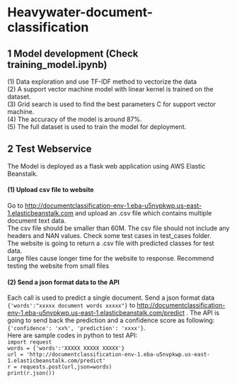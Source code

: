 # Heavywater-document-classification
## 1 Model development (Check training_model.ipynb)
(1) Data exploration and use TF-IDF method to vectorize the data<br/>
(2) A support vector machine model with linear kernel is trained on the dataset.<br/>
(3) Grid search is used to find the best parameters C for support vector machine.<br/>
(4) The accuracy of the model is around 87%.<br/>
(5) The full dataset is used to train the model for deployment.<br/>
## 2 Test Webservice
The Model is deployed as a flask web application using AWS Elastic Beanstalk. 
#### (1) Upload csv file to website
Go to http://documentclassification-env-1.eba-u5nvpkwp.us-east-1.elasticbeanstalk.com and upload an .csv file which contains multiple document text data. <br/>
The csv file should be smaller than 60M. The csv file should not include any headers and NAN values. Check some test cases in test_cases folder. <br/>
The website is going to return a .csv file with predicted classes for test data. <br/>
Large files cause longer time for the website to response. Recommend testing the website from small files<br/>
#### (2) Send a json format data to the API
Each call is used to predict a single document. Send a json format data `{'words':"xxxxx document words xxxxx"}` to http://documentclassification-env-1.eba-u5nvpkwp.us-east-1.elasticbeanstalk.com/predict . The API is going to send back the prediction and a confidence score as following: `{'confidence': 'xx%', 'prediction': 'xxxx'}`. <br/>
Here are sample codes in python to test API:<br/>
`import request`<br/>
`words = {'words':'XXXXX XXXXX XXXXX'}`<br/>
`url = 'http://documentclassification-env-1.eba-u5nvpkwp.us-east-1.elasticbeanstalk.com/predict'`<br/>
`r = requests.post(url,json=words)`<br/>
`print(r.json())`<br/>

